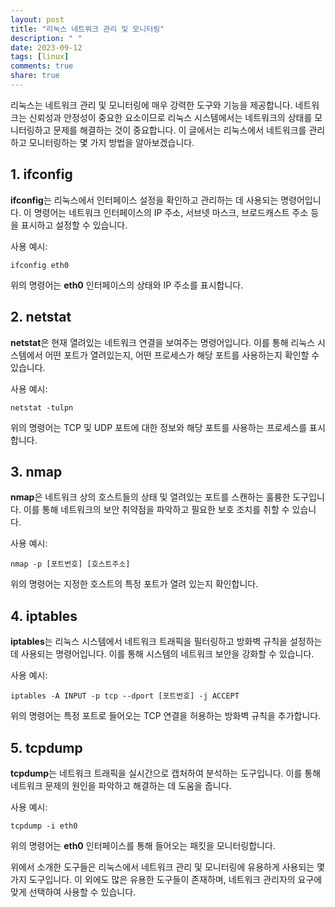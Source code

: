 ```yaml
---
layout: post
title: "리눅스 네트워크 관리 및 모니터링"
description: " "
date: 2023-09-12
tags: [linux]
comments: true
share: true
---
```


리눅스는 네트워크 관리 및 모니터링에 매우 강력한 도구와 기능을 제공합니다. 네트워크는 신뢰성과 안정성이 중요한 요소이므로 리눅스 시스템에서는 네트워크의 상태를 모니터링하고 문제를 해결하는 것이 중요합니다. 이 글에서는 리눅스에서 네트워크를 관리하고 모니터링하는 몇 가지 방법을 알아보겠습니다.

## 1. ifconfig

**ifconfig**는 리눅스에서 인터페이스 설정을 확인하고 관리하는 데 사용되는 명령어입니다. 이 명령어는 네트워크 인터페이스의 IP 주소, 서브넷 마스크, 브로드캐스트 주소 등을 표시하고 설정할 수 있습니다.

사용 예시:

```shell
ifconfig eth0
```

위의 명령어는 **eth0** 인터페이스의 상태와 IP 주소를 표시합니다.

## 2. netstat

**netstat**은 현재 열려있는 네트워크 연결을 보여주는 명령어입니다. 이를 통해 리눅스 시스템에서 어떤 포트가 열려있는지, 어떤 프로세스가 해당 포트를 사용하는지 확인할 수 있습니다.

사용 예시:

```shell
netstat -tulpn
```

위의 명령어는 TCP 및 UDP 포트에 대한 정보와 해당 포트를 사용하는 프로세스를 표시합니다.

## 3. nmap

**nmap**은 네트워크 상의 호스트들의 상태 및 열려있는 포트를 스캔하는 훌륭한 도구입니다. 이를 통해 네트워크의 보안 취약점을 파악하고 필요한 보호 조치를 취할 수 있습니다.

사용 예시:

```shell
nmap -p [포트번호] [호스트주소]
```

위의 명령어는 지정한 호스트의 특정 포트가 열려 있는지 확인합니다.

## 4. iptables

**iptables**는 리눅스 시스템에서 네트워크 트래픽을 필터링하고 방화벽 규칙을 설정하는 데 사용되는 명령어입니다. 이를 통해 시스템의 네트워크 보안을 강화할 수 있습니다.

사용 예시:

```shell
iptables -A INPUT -p tcp --dport [포트번호] -j ACCEPT
```

위의 명령어는 특정 포트로 들어오는 TCP 연결을 허용하는 방화벽 규칙을 추가합니다.

## 5. tcpdump

**tcpdump**는 네트워크 트래픽을 실시간으로 캡처하여 분석하는 도구입니다. 이를 통해 네트워크 문제의 원인을 파악하고 해결하는 데 도움을 줍니다.

사용 예시:

```shell
tcpdump -i eth0
```

위의 명령어는 **eth0** 인터페이스를 통해 들어오는 패킷을 모니터링합니다.

위에서 소개한 도구들은 리눅스에서 네트워크 관리 및 모니터링에 유용하게 사용되는 몇 가지 도구입니다. 이 외에도 많은 유용한 도구들이 존재하며, 네트워크 관리자의 요구에 맞게 선택하여 사용할 수 있습니다.